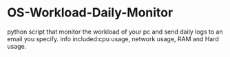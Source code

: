 # OS-Workload-Daily-Monitor
python script that monitor the workload of your pc and send daily logs to an email you specify.
info included:cpu usage, network usage, RAM and Hard usage.
